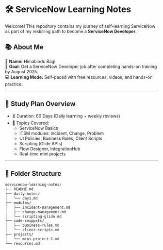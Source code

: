 # 🛠️ ServiceNow Learning Notes

Welcome! This repository contains my journey of self-learning ServiceNow as part of my reskilling path to become a **ServiceNow Developer**.

## 📚 About Me
👤 **Name:** Himabindu Bagi  
🎯 **Goal:** Get a ServiceNow Developer job after completing hands-on training by August 2025.  
💻 **Learning Mode:** Self-paced with free resources, videos, and hands-on practice.  

---

## 📅 Study Plan Overview

- ⏳ Duration: 60 Days (Daily learning + weekly reviews)
- 📌 Topics Covered:
  - ServiceNow Basics
  - ITSM modules: Incident, Change, Problem
  - UI Policies, Business Rules, Client Scripts
  - Scripting (Glide APIs)
  - Flow Designer, IntegrationHub
  - Real-time mini projects

---

## 📁 Folder Structure

```bash
servicenow-learning-notes/
├── README.md
├── daily-notes/
│   └── day1.md
├── modules/
│   ├── incident-management.md
│   ├── change-management.md
│   └── scripting-glide.md
├── code-snippets/
│   ├── business-rules.md
│   └── client-scripts.md
├── projects/
│   └── mini-project-1.md
└── resources.md
